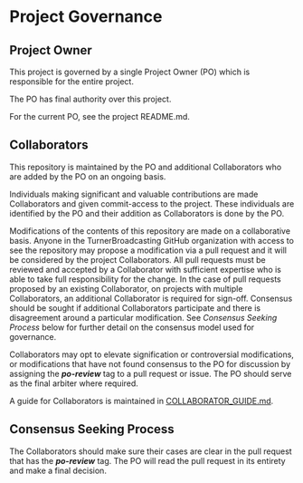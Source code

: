 # Project Governance


## Project Owner

This project is governed by a single Project Owner (PO) which is responsible for
the entire project.

The PO has final authority over this project.

For the current PO, see the project README.md.


## Collaborators

This repository is maintained by the PO and additional Collaborators who are
added by the PO on an ongoing basis.

Individuals making significant and valuable contributions are made Collaborators
and given commit-access to the project.  These individuals are identified by the
PO and their addition as Collaborators is done by the PO.

Modifications of the contents of this repository are made on a collaborative
basis.  Anyone in the TurnerBroadcasting GitHub organization with access to see
the repository may propose a modification via a pull request and it will be
considered by the project Collaborators.  All pull requests must be reviewed and
accepted by a Collaborator with sufficient expertise who is able to take full
responsibility for the change.  In the case of pull requests proposed by an
existing Collaborator, on projects with multiple Collaborators, an additional
Collaborator is required for sign-off.  Consensus should be sought if additional
Collaborators participate and there is disagreement around a particular
modification.  See _Consensus Seeking Process_ below for further detail on the
consensus model used for governance.

Collaborators may opt to elevate signification or controversial modifications,
or modifications that have not found consensus to the PO for discussion by
assigning the ***po-review*** tag to a pull request or issue.  The PO should
serve as the final arbiter where required.

A guide for Collaborators is maintained in
[COLLABORATOR_GUIDE.md](./COLLABORATOR_GUIDE.md).


## Consensus Seeking Process

The Collaborators should make sure their cases are clear in the pull request
that has the ***po-review*** tag.  The PO will read the pull request in its
entirety and make a final decision.

